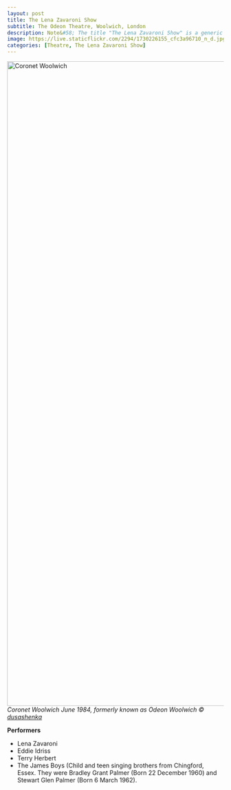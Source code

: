 ```yaml
---
layout: post
title: The Lena Zavaroni Show
subtitle: The Odeon Theatre, Woolwich, London
description: Note&#58; The title "The Lena Zavaroni Show" is a generic name for shows staring Lena Zavaroni that had no original show title for the theatre at which Lena was appearing.
image: https://live.staticflickr.com/2294/1730226155_cfc3a96710_n_d.jpg
categories: [Theatre, The Lena Zavaroni Show]
---
```


<a data-flickr-embed="true"  href="https://www.flickr.com/photos/oldcinemaphotos/1730226155/in/album-72157602667063244" title="Coronet Woolwich"><img src="https://live.staticflickr.com/2294/1730226155_c05ef99441_o.jpg" width="982" height="1500" alt="Coronet Woolwich"></a><script async src="//embedr.flickr.com/assets/client-code.js" charset="utf-8"></script>
<cite>Coronet Woolwich June 1984, formerly known as Odeon Woolwich
&copy; <a href="https://www.flickr.com/photos/oldcinemaphotos/1730226155/in/album-72157602667063244">dusashenka <sup><i class="fa fa-link" aria-hidden="true"></i></sup></a></cite>

**Performers**
* Lena Zavaroni
* Eddie Idriss
* Terry Herbert
* The James Boys (Child and teen singing brothers from Chingford, Essex. They were Bradley Grant Palmer (Born 22 December 1960) and Stewart Glen Palmer (Born 6 March 1962).
